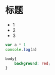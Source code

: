# 标题

* 1
* 2
* 3

```javascript
var a * 1
console.log(a)
```
```css
body{
    background: red;
}
```
